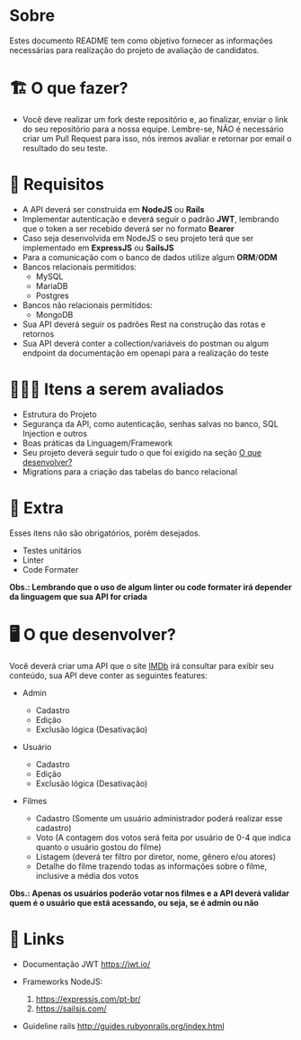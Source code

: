 # Sobre

Estes documento README tem como objetivo fornecer as informações necessárias para realização do projeto de avaliação de candidatos.

# 🏗 O que fazer?

- Você deve realizar um fork deste repositório e, ao finalizar, enviar o link do seu repositório para a nossa equipe. Lembre-se, NÃO é necessário criar um Pull Request para isso, nós iremos avaliar e retornar por email o resultado do seu teste.

# 🚨 Requisitos

- A API deverá ser construída em **NodeJS** ou **Rails**
- Implementar autenticação e deverá seguir o padrão **JWT**, lembrando que o token a ser recebido deverá ser no formato **Bearer**
- Caso seja desenvolvida em NodeJS o seu projeto terá que ser implementado em **ExpressJS** ou **SailsJS**
- Para a comunicação com o banco de dados utilize algum **ORM**/**ODM**
- Bancos relacionais permitidos:
  - MySQL
  - MariaDB
  - Postgres
- Bancos não relacionais permitidos:
  - MongoDB
- Sua API deverá seguir os padrões Rest na construção das rotas e retornos
- Sua API deverá conter a collection/variáveis do postman ou algum endpoint da documentação em openapi para a realização do teste

# 🕵🏻‍♂️ Itens a serem avaliados

- Estrutura do Projeto
- Segurança da API, como autenticação, senhas salvas no banco, SQL Injection e outros
- Boas práticas da Linguagem/Framework
- Seu projeto deverá seguir tudo o que foi exigido na seção [O que desenvolver?](##--o-que-desenvolver)
- Migrations para a criação das tabelas do banco relacional

# 🎁 Extra

Esses itens não são obrigatórios, porém desejados.

- Testes unitários
- Linter
- Code Formater

**Obs.: Lembrando que o uso de algum linter ou code formater irá depender da linguagem que sua API for criada**

# 🖥 O que desenvolver?

Você deverá criar uma API que o site [IMDb](https://www.imdb.com/) irá consultar para exibir seu conteúdo, sua API deve conter as seguintes features:

- Admin

  - Cadastro
  - Edição
  - Exclusão lógica (Desativação)

- Usuário

  - Cadastro
  - Edição
  - Exclusão lógica (Desativação)

- Filmes

  - Cadastro (Somente um usuário administrador poderá realizar esse cadastro)
  - Voto (A contagem dos votos será feita por usuário de 0-4 que indica quanto o usuário gostou do filme)
  - Listagem (deverá ter filtro por diretor, nome, gênero e/ou atores)
  - Detalhe do filme trazendo todas as informações sobre o filme, inclusive a média dos votos

**Obs.: Apenas os usuários poderão votar nos filmes e a API deverá validar quem é o usuário que está acessando, ou seja, se é admin ou não**

# 🔗 Links

- Documentação JWT https://jwt.io/
- Frameworks NodeJS:

  1. https://expressjs.com/pt-br/
  2. https://sailsjs.com/

- Guideline rails http://guides.rubyonrails.org/index.html
